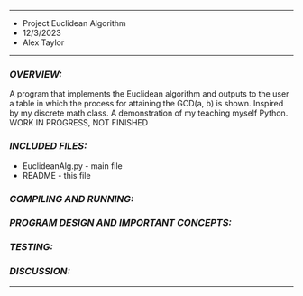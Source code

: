 ****************
* Project Euclidean Algorithm
* 12/3/2023
* Alex Taylor
**************** 

### ***OVERVIEW:***

 A program that implements the Euclidean algorithm and outputs to the user a table in which the process for attaining the GCD(a, b) is shown. Inspired by my discrete math class. A demonstration of my teaching myself Python. WORK IN PROGRESS, NOT FINISHED

### ***INCLUDED FILES:***

 * EuclideanAlg.py - main file
 * README - this file


### ***COMPILING AND RUNNING:***



### ***PROGRAM DESIGN AND IMPORTANT CONCEPTS:***

 

### ***TESTING:***



### ***DISCUSSION:***
 



----------------------------------------------------------------------------

